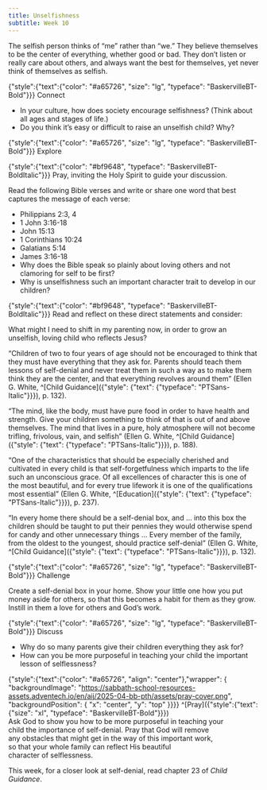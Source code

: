 ```yaml
---
title: Unselfishness
subtitle: Week 10
---
```


The selfish person thinks of “me” rather than “we.” They believe themselves to be the center of everything, whether good or bad. They don’t listen or really care about others, and always want the best for themselves, yet never think of themselves as selfish.

{"style":{"text":{"color": "#a65726", "size": "lg", "typeface": "BaskervilleBT-Bold"}}}
Connect

+ In your culture, how does society encourage selfishness? (Think about all ages and stages of life.)
+ Do you think it’s easy or difficult to raise an unselfish child? Why?

{"style":{"text":{"color": "#a65726", "size": "lg", "typeface": "BaskervilleBT-Bold"}}}
Explore

{"style":{"text":{"color": "#bf9648", "typeface": "BaskervilleBT-BoldItalic"}}}
Pray, inviting the Holy Spirit to guide your discussion.

Read the following Bible verses and write or share one word that best captures the message of each verse:

+ Philippians 2:3, 4
+ 1 John 3:16-18
+ John 15:13
+ 1 Corinthians 10:24
+ Galatians 5:14
+ James 3:16-18
+ Why does the Bible speak so plainly about loving others and not clamoring for self to be first?
+ Why is unselfishness such an important character trait to develop in our children?

{"style":{"text":{"color": "#bf9648", "typeface": "BaskervilleBT-BoldItalic"}}}
Read and reflect on these direct statements and consider:

What might I need to shift in my parenting now, in order to grow an unselfish, loving child who reflects Jesus?

“Children of two to four years of age should not be encouraged to think that they must have everything that they ask for. Parents should teach them lessons of self-denial and never treat them in such a way as to make them think they are the center, and that everything revolves around them” (Ellen G. White, ^[Child Guidance]({"style": {"text": {"typeface": "PTSans-Italic"}}}), p. 132).

“The mind, like the body, must have pure food in order to have health and strength. Give your children something to think of that is out of and above themselves. The mind that lives in a pure, holy atmosphere will not become trifling, frivolous, vain, and selfish” (Ellen G. White, ^[Child Guidance]({"style": {"text": {"typeface": "PTSans-Italic"}}}), p. 188).

“One of the characteristics that should be especially cherished and cultivated in every child is that self-forgetfulness which imparts to the life such an unconscious grace. Of all excellences of character this is one of the most beautiful, and for every true lifework it is one of the qualifications most essential” (Ellen G. White, ^[Education]({"style": {"text": {"typeface": "PTSans-Italic"}}}), p. 237).

“In every home there should be a self-denial box, and … into this box the children should be taught to put their pennies they would otherwise spend for candy and other unnecessary things … Every member of the family, from the oldest to the youngest, should practice self-denial” (Ellen G. White, ^[Child Guidance]({"style": {"text": {"typeface": "PTSans-Italic"}}}), p. 132).

{"style":{"text":{"color": "#a65726", "size": "lg", "typeface": "BaskervilleBT-Bold"}}}
Challenge

Create a self-denial box in your home. Show your little one how you put money aside for others, so that this becomes a habit for them as they grow. Instill in them a love for others and God’s work.

{"style":{"text":{"color": "#a65726", "size": "lg", "typeface": "BaskervilleBT-Bold"}}}
Discuss

+ Why do so many parents give their children everything they ask for?
+ How can you be more purposeful in teaching your child the important lesson of selflessness?

{"style":{"text":{"color": "#a65726", "align": "center"},"wrapper": { "backgroundImage": "https://sabbath-school-resources-assets.adventech.io/en/aij/2025-04-bb-pth/assets/pray-cover.png", "backgroundPosition": { "x": "center", "y": "top" }}}}
^[Pray]({"style":{"text":{"size": "xl", "typeface": "BaskervilleBT-Bold"}}})\
Ask God to show you how to be more purposeful in teaching your\
child the importance of self-denial. Pray that God will remove\
any obstacles that might get in the way of this important work,\
so that your whole family can reflect His beautiful\
character of selflessness.

This week, for a closer look at self-denial, read chapter 23 of _Child Guidance_.